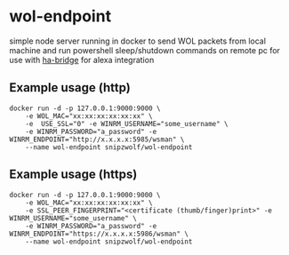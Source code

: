 # wol-endpoint
simple node server running in docker to send WOL packets from local machine and run powershell sleep/shutdown commands on remote pc for use with [ha-bridge](https://github.com/aptalca/docker-ha-bridge) for alexa integration

## Example usage (http)
```
docker run -d -p 127.0.0.1:9000:9000 \
	-e WOL_MAC="xx:xx:xx:xx:xx:xx" \
	-e  USE_SSL="0" -e WINRM_USERNAME="some_username" \
	-e WINRM_PASSWORD="a_password" -e WINRM_ENDPOINT="http://x.x.x.x:5985/wsman" \
	--name wol-endpoint snipzwolf/wol-endpoint

```

## Example usage (https)
```
docker run -d -p 127.0.0.1:9000:9000 \
	-e WOL_MAC="xx:xx:xx:xx:xx:xx" \
	-e SSL_PEER_FINGERPRINT="<certificate (thumb/finger)print>" -e WINRM_USERNAME="some_username" \
	-e WINRM_PASSWORD="a_password" -e WINRM_ENDPOINT="https://x.x.x.x:5986/wsman" \
	--name wol-endpoint snipzwolf/wol-endpoint

```
